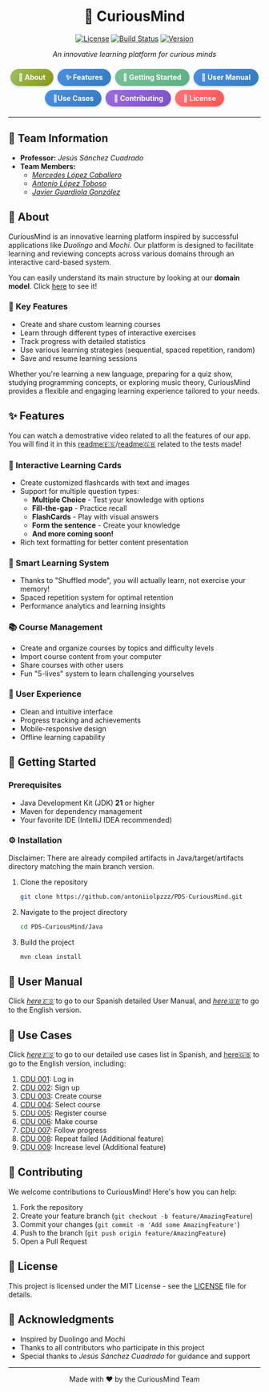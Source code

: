<div align="center">

# 🧠 CuriousMind

[![License](https://img.shields.io/badge/LICENSE-to_be_determined-violet.svg)](LICENSE)
[![Build Status](https://img.shields.io/badge/STATUS-in%20development-yellow.svg)](#)
[![Version](https://img.shields.io/badge/VERSION-0.0.1-orange.svg)](#)

_An innovative learning platform for curious minds_

<div class="nav-menu" style="display: flex; flex-wrap: wrap; justify-content: center; gap: 8px; margin: 1.5em auto; max-width: 600px;">
   <a href="#-about" style="flex: 0 1 auto; padding: 8px 16px; text-decoration: none; color: white; font-weight: bold; 
   background: linear-gradient(135deg,rgb(160, 193, 98),rgb(136, 149, 18)); border-radius: 20px; box-shadow: 0 2px 4px rgba(74, 144, 226, 0.3); transition: transform 0.2s, box-shadow 0.2s;">📖 About</a>
  <a href="#-features" style="flex: 0 1 auto; padding: 8px 16px; text-decoration: none; color: white; font-weight: bold; background: linear-gradient(135deg, #4a90e2, #357abd); border-radius: 20px; box-shadow: 0 2px 4px rgba(74, 144, 226, 0.3); transition: transform 0.2s, box-shadow 0.2s;">✨ Features</a>
  <a href="#-getting-started" style="flex: 0 1 auto; padding: 8px 16px; text-decoration: none; color: white; font-weight: bold; background: linear-gradient(135deg, #7ac29a, #5daf82); border-radius: 20px; box-shadow: 0 2px 4px rgba(122, 194, 154, 0.3); transition: transform 0.2s, box-shadow 0.2s;">🚀 Getting Started</a><a href="#-user-manual" style="flex: 0 1 auto; padding: 8px 16px; text-decoration: none; color: white; font-weight: bold; background: linear-gradient(135deg, #4a90e2, #357abd); border-radius: 20px; box-shadow: 0 2px 4px rgba(74, 144, 226, 0.3); transition: transform 0.2s, box-shadow 0.2s;">👤 User Manual</a><a href="#-use-cases" style="flex: 0 1 auto; padding: 8px 16px; text-decoration: none; color: white; font-weight: bold; background: linear-gradient(135deg, #4a90e2, #357abd); border-radius: 20px; box-shadow: 0 2px 4px rgba(74, 144, 226, 0.3); transition: transform 0.2s, box-shadow 0.2s;"> 📲Use Cases</a>
  <a href="#-contributing" style="flex: 0 1 auto; padding: 8px 16px; text-decoration: none; color: white; font-weight: bold; background: linear-gradient(135deg, #9b6ddf, #7b4fc9); border-radius: 20px; box-shadow: 0 2px 4px rgba(155, 109, 223, 0.3); transition: transform 0.2s, box-shadow 0.2s;">🤝 Contributing</a>
  <a href="#-license" style="flex: 0 1 auto; padding: 8px 16px; text-decoration: none; color: white; font-weight: bold; background: linear-gradient(135deg, #ff7676, #ff5252); border-radius: 20px; box-shadow: 0 2px 4px rgba(255, 118, 118, 0.3); transition: transform 0.2s, box-shadow 0.2s;">📄 License</a>
</div>

</div>

---

## 👥 Team Information

- **Professor:** _Jesús Sánchez Cuadrado_
- **Team Members:**
  - [_Mercedes López Caballero_](https://github.com/mrcdslpz)
  - [_Antonio López Toboso_](https://github.com/antoniiolpzzz)
  - [_Javier Guardiola González_](https://github.com/JavierGuardiolaG)

## 📖 About

CuriousMind is an innovative learning platform inspired by successful applications like _Duolingo_ and _Mochi_. Our platform is designed to facilitate learning and reviewing concepts across various domains through an interactive card-based system.

You can easily understand its main structure by looking at our **domain model**. Click [here]() to see it!

### 🎯 Key Features

- Create and share custom learning courses
- Learn through different types of interactive exercises
- Track progress with detailed statistics
- Use various learning strategies (sequential, spaced repetition, random)
- Save and resume learning sessions

Whether you're learning a new language, preparing for a quiz show, studying programming concepts, or exploring music theory, CuriousMind provides a flexible and engaging learning experience tailored to your needs.

## ✨ Features

You can watch a demostrative video related to all the features of our app. You will find it in this [readme🇪🇸](https://github.com/antoniiolpzzz/PDS-CuriousMind/blob/9c0469c9bbbe2dcc981de4834de17a8e0bd0a341/Documentation/Test/readme.md)/[readme🇬🇧](https://github.com/antoniiolpzzz/PDS-CuriousMind/blob/e60d72a72dfead6a8b2df38804569bd340c4dcea/Documentation/Test/readmeEN.md) related to the tests made!

### 🎴 Interactive Learning Cards

- Create customized flashcards with text and images
- Support for multiple question types:
  - **Multiple Choice** - Test your knowledge with options
  - **Fill-the-gap** - Practice recall
  - **FlashCards** - Play with visual answers
  - **Form the sentence** - Create your knowledge 
  - **And more coming soon!**
- Rich text formatting for better content presentation

### 🧮 Smart Learning System

- Thanks to "Shuffled mode", you will actually learn, not exercise your memory!
- Spaced repetition system for optimal retention
- Performance analytics and learning insights


### 📚 Course Management

- Create and organize courses by topics and difficulty levels
- Import course content from your computer
- Share courses with other users
- Fun "5-lives" system to learn challenging yourselves


### 🎨 User Experience

- Clean and intuitive interface
- Progress tracking and achievements
- Mobile-responsive design
- Offline learning capability

## 🚀 Getting Started

### Prerequisites

- Java Development Kit (JDK) **21** or higher
- Maven for dependency management
- Your favorite IDE (IntelliJ IDEA recommended)

### ⚙️ Installation

Disclaimer: There are already compiled artifacts in Java/target/artifacts directory matching the main branch version.

1. Clone the repository
   ```bash
   git clone https://github.com/antoniiolpzzz/PDS-CuriousMind.git
   ```
2. Navigate to the project directory
   ```bash
   cd PDS-CuriousMind/Java
   ```
3. Build the project
   ```bash
   mvn clean install
   ```
## 👤 User Manual

Click [_here🇪🇸_](https://github.com/antoniiolpzzz/PDS-CuriousMind/blob/369abcec0df07e68ce372fe7198f1530db9dcdf9/Documentation/ManualUsuario.md) to go to our Spanish detailed User Manual, and [_here🇬🇧_](https://github.com/antoniiolpzzz/PDS-CuriousMind/blob/369abcec0df07e68ce372fe7198f1530db9dcdf9/Documentation/UserManual.md) to go to the English version.



## 📲 Use Cases

Click [_here🇪🇸_](https://github.com/antoniiolpzzz/PDS-CuriousMind/blob/725a2124e87d427fa5bd533958aef306c4d982cb/Requisitos/readme.md) to go to our detailed use cases list in Spanish, and [here🇬🇧](https://github.com/antoniiolpzzz/PDS-CuriousMind/blob/072f3c472cc31163fb0e51d98366d80c1225debd/Requisitos/readmeEN.md) to go to the English version, including:


1. [CDU 001](https://github.com/antoniiolpzzz/PDS-CuriousMind/issues/51): Log in
2. [CDU 002](https://github.com/antoniiolpzzz/PDS-CuriousMind/issues/53): Sign up
3. [CDU 003](https://github.com/antoniiolpzzz/PDS-CuriousMind/issues/2): Create course
4. [CDU 004](https://github.com/antoniiolpzzz/PDS-CuriousMind/issues/3): Select course
5. [CDU 005](https://github.com/antoniiolpzzz/PDS-CuriousMind/issues/5): Register course
6. [CDU 006](https://github.com/antoniiolpzzz/PDS-CuriousMind/issues/4): Make course
7. [CDU 007](https://github.com/antoniiolpzzz/PDS-CuriousMind/issues/6): Follow progress
8. [CDU 008](https://github.com/antoniiolpzzz/PDS-CuriousMind/issues/12): Repeat failed (Additional feature)
9. [CDU 009](https://github.com/antoniiolpzzz/PDS-CuriousMind/issues/13): Increase level (Additional feature)




## 🤝 Contributing

We welcome contributions to CuriousMind! Here's how you can help:

1. Fork the repository
2. Create your feature branch (`git checkout -b feature/AmazingFeature`)
3. Commit your changes (`git commit -m 'Add some AmazingFeature'`)
4. Push to the branch (`git push origin feature/AmazingFeature`)
5. Open a Pull Request

## 📄 License

This project is licensed under the MIT License - see the [LICENSE](LICENSE) file for details.

## 🙏 Acknowledgments

- Inspired by Duolingo and Mochi
- Thanks to all contributors who participate in this project
- Special thanks to _Jesús Sánchez Cuadrado_ for guidance and support

---

<div align="center">
Made with ❤️ by the CuriousMind Team
</div>
